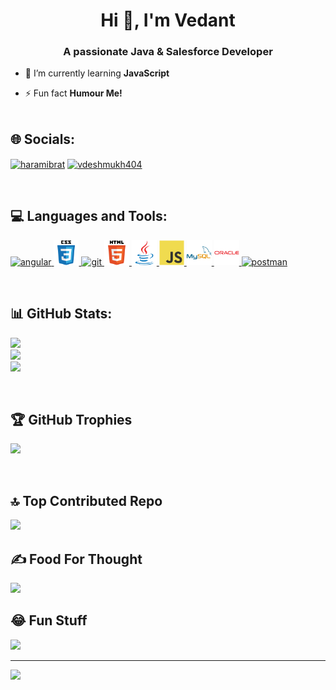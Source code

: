 <!--### Hi there 👋 -->

<!--
**vedant707/vedant707** is a ✨ _special_ ✨ repository because its `README.md` (this file) appears on your GitHub profile.

Here are some ideas to get you started:

- 🔭 I’m currently working on ...
- 🌱 I’m currently learning ...
- 👯 I’m looking to collaborate on ...
- 🤔 I’m looking for help with ...
- 💬 Ask me about ...
- 📫 How to reach me: ...
- 😄 Pronouns: ...
- ⚡ Fun fact: ...
-->

<h1 align="center">Hi 👋, I'm Vedant</h1>
<h3 align="center">A passionate Java & Salesforce Developer</h3>

<!-- <p align="left"> <a href="https://github.com/ryo-ma/github-profile-trophy"><img src="https://github-profile-trophy.vercel.app/?username=vedant707" alt="vedant707" /></a> </p>

<p align="left"> <a href="https://twitter.com/haramibrat" target="blank"><img src="https://img.shields.io/twitter/follow/haramibrat?logo=twitter&style=for-the-badge" alt="haramibrat" /></a> </p> -->

- 🌱 I’m currently learning **JavaScript**

- ⚡ Fun fact **Humour Me!**
<br></br>
<!-- <h3 align="left">Connect with me:</h3> -->
## 🌐 Socials:
<p align="left">
<a href="https://twitter.com/haramibrat" target="blank"><img align="center" src="https://raw.githubusercontent.com/rahuldkjain/github-profile-readme-generator/master/src/images/icons/Social/twitter.svg" alt="haramibrat" height="30" width="40" /></a>
<a href="https://linkedin.com/in/vdeshmukh404" target="blank"><img align="center" src="https://raw.githubusercontent.com/rahuldkjain/github-profile-readme-generator/master/src/images/icons/Social/linked-in-alt.svg" alt="vdeshmukh404" height="30" width="40" /></a>
</p>
<p><br/></p>

<!-- <h3 align="left">Languages and Tools:</h3> -->
## 💻 Languages and Tools:
<p align="left"> <a href="https://angular.io" target="_blank" rel="noreferrer"> <img src="https://angular.io/assets/images/logos/angular/angular.svg" alt="angular" width="40" height="40"/> </a> <a href="https://www.w3schools.com/css/" target="_blank" rel="noreferrer"> <img src="https://raw.githubusercontent.com/devicons/devicon/master/icons/css3/css3-original-wordmark.svg" alt="css3" width="40" height="40"/> </a> <a href="https://git-scm.com/" target="_blank" rel="noreferrer"> <img src="https://www.vectorlogo.zone/logos/git-scm/git-scm-icon.svg" alt="git" width="40" height="40"/> </a> <a href="https://www.w3.org/html/" target="_blank" rel="noreferrer"> <img src="https://raw.githubusercontent.com/devicons/devicon/master/icons/html5/html5-original-wordmark.svg" alt="html5" width="40" height="40"/> </a> <a href="https://www.java.com" target="_blank" rel="noreferrer"> <img src="https://raw.githubusercontent.com/devicons/devicon/master/icons/java/java-original.svg" alt="java" width="40" height="40"/> </a> <a href="https://developer.mozilla.org/en-US/docs/Web/JavaScript" target="_blank" rel="noreferrer"> <img src="https://raw.githubusercontent.com/devicons/devicon/master/icons/javascript/javascript-original.svg" alt="javascript" width="40" height="40"/> </a> <a href="https://www.mysql.com/" target="_blank" rel="noreferrer"> <img src="https://raw.githubusercontent.com/devicons/devicon/master/icons/mysql/mysql-original-wordmark.svg" alt="mysql" width="40" height="40"/> </a> <a href="https://www.oracle.com/" target="_blank" rel="noreferrer"> <img src="https://raw.githubusercontent.com/devicons/devicon/master/icons/oracle/oracle-original.svg" alt="oracle" width="40" height="40"/> </a> <a href="https://postman.com" target="_blank" rel="noreferrer"> <img src="https://www.vectorlogo.zone/logos/getpostman/getpostman-icon.svg" alt="postman" width="40" height="40"/> </a> </p>

<!-- <p><img align="left" src="https://github-readme-stats.vercel.app/api/top-langs?username=vedant707&show_icons=true&locale=en&layout=compact" alt="vedant707" /></p>

<p>&nbsp;<img align="center" src="https://github-readme-stats.vercel.app/api?username=vedant707&show_icons=true&locale=en" alt="vedant707" /></p>

<p><img align="center" src="https://github-readme-streak-stats.herokuapp.com/?user=vedant707&" alt="vedant707" /></p> -->

<!-- ## 🌐 Socials:
[![LinkedIn](https://img.shields.io/badge/LinkedIn-%230077B5.svg?logo=linkedin&logoColor=white)](https://linkedin.com/in/vdeshmukh404) [![X](https://img.shields.io/badge/X-black.svg?logo=X&logoColor=white)](https://x.com/haramibrat) 

# 💻 Tech Stack:
![Angular](https://img.shields.io/badge/angular-%23DD0031.svg?style=for-the-badge&logo=angular&logoColor=white) ![Angular.js](https://img.shields.io/badge/angular.js-%23E23237.svg?style=for-the-badge&logo=angularjs&logoColor=white) ![Java](https://img.shields.io/badge/java-%23ED8B00.svg?style=for-the-badge&logo=openjdk&logoColor=white) ![JavaScript](https://img.shields.io/badge/javascript-%23323330.svg?style=for-the-badge&logo=javascript&logoColor=%23F7DF1E) ![JWT](https://img.shields.io/badge/JWT-black?style=for-the-badge&logo=JSON%20web%20tokens) -->
<p><br/></p>

## 📊 GitHub Stats:
![](https://github-readme-stats.vercel.app/api?username=vedant707&theme=highcontrast&hide_border=true&include_all_commits=false&count_private=false)<br/>
![](https://github-readme-streak-stats.herokuapp.com/?user=vedant707&theme=highcontrast&hide_border=true)<br/>
![](https://github-readme-stats.vercel.app/api/top-langs/?username=vedant707&theme=highcontrast&hide_border=true&include_all_commits=false&count_private=false&layout=compact)
<p><br/></p>

## 🏆 GitHub Trophies
![](https://github-profile-trophy.vercel.app/?username=vedant707&theme=radical&no-frame=true&no-bg=false&margin-w=4)
<p><br/></p>

## 🔝 Top Contributed Repo
![](https://github-contributor-stats.vercel.app/api?username=vedant707&limit=5&theme=dark&combine_all_yearly_contributions=true)
<!-- <p><br/></p> -->

## ✍️ Food For Thought
![](https://quotes-github-readme.vercel.app/api?type=vertical&theme=dark)
<!-- <p><br/></p> -->

## 😂 Fun Stuff
<img src='https://randommeme-five.vercel.app/' style="height: 400px;"/>
<!-- <p><br/></p> -->

---
[![](https://visitcount.itsvg.in/api?id=vedant707&icon=0&color=8)](https://visitcount.itsvg.in)

<!-- Proudly created with GPRM ( https://gprm.itsvg.in ) -->
